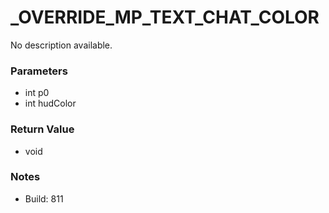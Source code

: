 # _OVERRIDE_MP_TEXT_CHAT_COLOR

No description available.

### Parameters
* int p0
* int hudColor

### Return Value
* void

### Notes
* Build: 811

